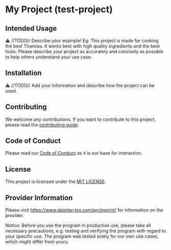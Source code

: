 <!-- SPDX-License-Identifier: MIT -->
# My Project (test-project)

## Intended Usage

⚠️ //TODO// Describe your example! Eg: This project is made for cooking the best Tiramisu. It works best with high quality ingredients and the best tools. Please describe your project as accurately and concisely as possible to help others understand your use case.

## Installation

⚠️ //TODO// Add your information and describe how the project can be used.

## Contributing

We welcome any contributions.
If you want to contribute to this project, please read the [contributing guide](CONTRIBUTING.md).

## Code of Conduct

Please read our [Code of Conduct](https://github.com/Daimler/daimler-foss/blob/master/CODE_OF_CONDUCT.md) as it is our base for interaction.

## License

This project is licensed under the [MIT LICENSE](LICENSE).

## Provider Information

Please visit <https://www.daimler-tss.com/en/imprint/> for information on the provider.

Notice: Before you use the program in productive use, please take all necessary precautions,
e.g. testing and verifying the program with regard to your specific use.
The program was tested solely for our own use cases, which might differ from yours.
